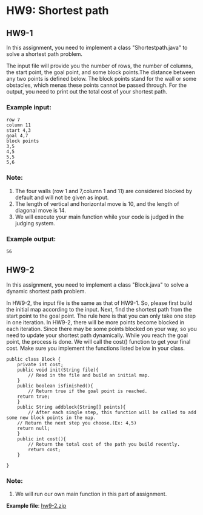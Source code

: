 # HW9: Shortest path

## HW9-1
In this assignment, you need to implement a class "Shortestpath.java" to solve a shortest path problem. <br/>

The input file will provide you the number of rows, the number of columns, the start point, the goal point, and some block points.The distance between any two points is defined below. The block points stand for the wall or some obstacles, which menas these points cannot be passed through. For the output, you need to print out the total cost of your shortest path.

### Example input:
```
row 7
column 11
start 4,3
goal 4,7
block points
3,5
4,5
5,5
5,6
```

### Note: 
1. The four walls (row 1 and 7,column 1 and 11) are considered blocked by default and will not be given as input.
2. The length of vertical and horizontal move is 10, and the length of diagonal move is 14.
3. We will execute your main function while your code is judged in the judging system.

### Example output: 
```
56
```

## HW9-2
In this assignment, you need to implement a class "Block.java" to solve a dynamic shortest path problem.<br/>

In HW9-2, the input file is the same as that of HW9-1. So, please first build the initial map according to the input. Next, find the shortest path from the start point to the goal point. The rule here is that you can only take one step in one iteration. In HW9-2, there will be more points become blocked in each iteration. Since there may be some points blocked on your way, so you need to update your shortest path dynamically. While you reach the goal point, the process is done. We will call the cost() function to get your final cost. Make sure you implement the functions listed below in your class. 
```
public class Block {
    private int cost;
    public void init(String file){
        // Read in the file and build an initial map. 
    }
    public boolean isfinished(){
        // Return true if the goal point is reached.
	return true;
    }
    public String addblock(String[] points){
        // After each single step, this function will be called to add some new block points in the map.
	// Return the next step you choose.(Ex: 4,5)
	return null;
    }
    public int cost(){ 
        // Return the total cost of the path you build recently.
        return cost;
    }

}
```

### Note: 
1. We will run our own main function in this part of assignment.

**Example file**: [hw9-2.zip](https://github.com/andrewkgs/PDSA/blob/master/hw9/hw9-2.zip)

